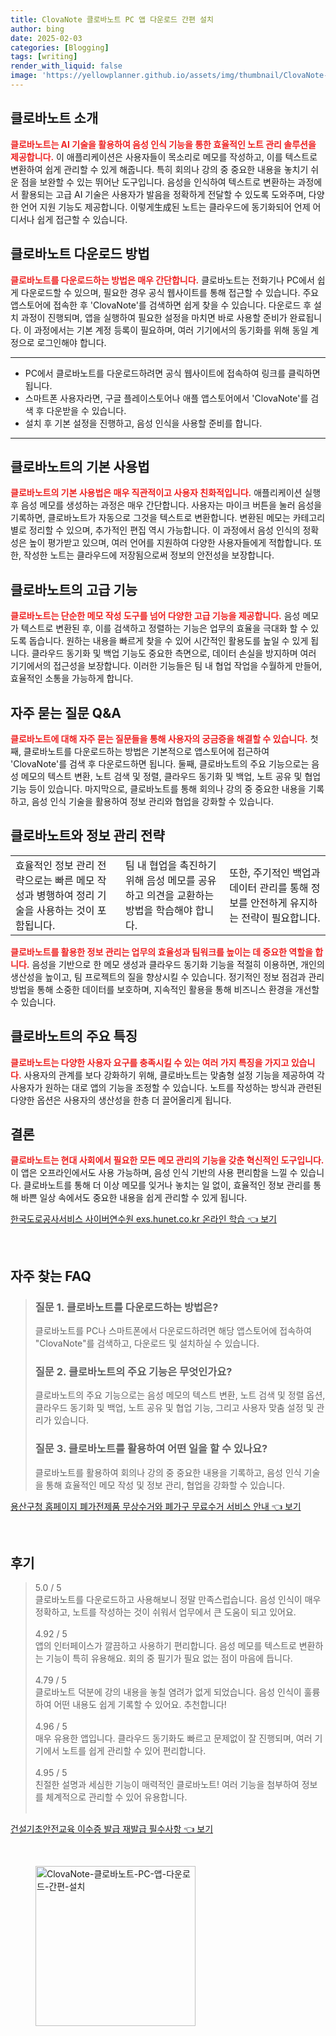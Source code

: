 ```yaml
---
title: ClovaNote 클로바노트 PC 앱 다운로드 간편 설치
author: bing
date: 2025-02-03
categories: [Blogging]
tags: [writing]
render_with_liquid: false
image: 'https://yellowplanner.github.io/assets/img/thumbnail/ClovaNote-클로바노트-PC-앱-다운로드-간편-설치.webp'
---
```



<h2 id='클로바노트_소개'>클로바노트 소개</h2>

<p><b><span style="color: #ee2323;">클로바노트는 AI 기술을 활용하여 음성 인식 기능을 통한 효율적인 노트 관리 솔루션을 제공합니다.</span></b> 이 애플리케이션은 사용자들이 목소리로 메모를 작성하고, 이를 텍스트로 변환하여 쉽게 관리할 수 있게 해줍니다. 특히 회의나 강의 중 중요한 내용을 놓치기 쉬운 점을 보완할 수 있는 뛰어난 도구입니다. 음성을 인식하여 텍스트로 변환하는 과정에서 활용되는 고급 AI 기술은 사용자가 발음을 정확하게 전달할 수 있도록 도와주며, 다양한 언어 지원 기능도 제공합니다. 이렇게生成된 노트는 클라우드에 동기화되어 언제 어디서나 쉽게 접근할 수 있습니다.</p>

<h2 id='클로바노트_다운로드'>클로바노트 다운로드 방법</h2>

<p><b><span style="color: #ee2323;">클로바노트를 다운로드하는 방법은 매우 간단합니다.</span></b> 클로바노트는 전화기나 PC에서 쉽게 다운로드할 수 있으며, 필요한 경우 공식 웹사이트를 통해 접근할 수 있습니다. 주요 앱스토어에 접속한 후 'ClovaNote'를 검색하면 쉽게 찾을 수 있습니다. 다운로드 후 설치 과정이 진행되며, 앱을 실행하여 필요한 설정을 마치면 바로 사용할 준비가 완료됩니다. 이 과정에서는 기본 계정 등록이 필요하며, 여러 기기에서의 동기화를 위해 동일 계정으로 로그인해야 합니다.</p>

<hr />

<ul>
    <li>PC에서 클로바노트를 다운로드하려면 공식 웹사이트에 접속하여 링크를 클릭하면 됩니다.</li>
    <li>스마트폰 사용자라면, 구글 플레이스토어나 애플 앱스토어에서 'ClovaNote'를 검색 후 다운받을 수 있습니다.</li>
    <li>설치 후 기본 설정을 진행하고, 음성 인식을 사용할 준비를 합니다.</li>
</ul>

<hr />

<h2 id='클로바노트_기본_사용법'>클로바노트의 기본 사용법</h2>

<p><b><span style="color: #ee2323;">클로바노트의 기본 사용법은 매우 직관적이고 사용자 친화적입니다.</span></b> 애플리케이션 실행 후 음성 메모를 생성하는 과정은 매우 간단합니다. 사용자는 마이크 버튼을 눌러 음성을 기록하면, 클로바노트가 자동으로 그것을 텍스트로 변환합니다. 변환된 메모는 카테고리별로 정리할 수 있으며, 추가적인 편집 역시 가능합니다. 이 과정에서 음성 인식의 정확성은 높이 평가받고 있으며, 여러 언어를 지원하여 다양한 사용자들에게 적합합니다. 또한, 작성한 노트는 클라우드에 저장됨으로써 정보의 안전성을 보장합니다.</p>

<h2 id='클로바노트의_고급_기능'>클로바노트의 고급 기능</h2>

<p><b><span style="color: #ee2323;">클로바노트는 단순한 메모 작성 도구를 넘어 다양한 고급 기능을 제공합니다.</span></b> 음성 메모가 텍스트로 변환된 후, 이를 검색하고 정렬하는 기능은 업무의 효율을 극대화 할 수 있도록 돕습니다. 원하는 내용을 빠르게 찾을 수 있어 시간적인 활용도를 높일 수 있게 됩니다. 클라우드 동기화 및 백업 기능도 중요한 측면으로, 데이터 손실을 방지하며 여러 기기에서의 접근성을 보장합니다. 이러한 기능들은 팀 내 협업 작업을 수월하게 만들어, 효율적인 소통을 가능하게 합니다.</p>

<h2 id='QnA_자주_묻는_질문'>자주 묻는 질문 Q&A</h2>

<p><b><span style="color: #ee2323;">클로바노트에 대해 자주 묻는 질문들을 통해 사용자의 궁금증을 해결할 수 있습니다.</span></b> 첫째, 클로바노트를 다운로드하는 방법은 기본적으로 앱스토어에 접근하여 'ClovaNote'를 검색 후 다운로드하면 됩니다. 둘째, 클로바노트의 주요 기능으로는 음성 메모의 텍스트 변환, 노트 검색 및 정렬, 클라우드 동기화 및 백업, 노트 공유 및 협업 기능 등이 있습니다. 마지막으로, 클로바노트를 통해 회의나 강의 중 중요한 내용을 기록하고, 음성 인식 기술을 활용하여 정보 관리와 협업을 강화할 수 있습니다.</p>

<h2 id='클로바노트_정보_관리_전략'>클로바노트와 정보 관리 전략</h2>

<table>
    <tr>
        <td>효율적인 정보 관리 전략으로는 빠른 메모 작성과 병행하여 정리 기술을 사용하는 것이 포함됩니다.</td>
        <td>팀 내 협업을 촉진하기 위해 음성 메모를 공유하고 의견을 교환하는 방법을 학습해야 합니다.</td>
        <td>또한, 주기적인 백업과 데이터 관리를 통해 정보를 안전하게 유지하는 전략이 필요합니다.</td>
    </tr>
</table>

<p><b><span style="color: #ee2323;">클로바노트를 활용한 정보 관리는 업무의 효율성과 팀워크를 높이는 데 중요한 역할을 합니다.</span></b> 음성을 기반으로 한 메모 생성과 클라우드 동기화 기능을 적절히 이용하면, 개인의 생산성을 높이고, 팀 프로젝트의 질을 향상시킬 수 있습니다. 정기적인 정보 점검과 관리 방법을 통해 소중한 데이터를 보호하며, 지속적인 활용을 통해 비즈니스 환경을 개선할 수 있습니다.</p>

<h2 id='클로바노트의_특징'>클로바노트의 주요 특징</h2>

<p><b><span style="color: #ee2323;">클로바노트는 다양한 사용자 요구를 충족시킬 수 있는 여러 가지 특징을 가지고 있습니다.</span></b> 사용자의 관계를 보다 강화하기 위해, 클로바노트는 맞춤형 설정 기능을 제공하여 각 사용자가 원하는 대로 앱의 기능을 조정할 수 있습니다. 노트를 작성하는 방식과 관련된 다양한 옵션은 사용자의 생산성을 한층 더 끌어올리게 됩니다.</p>

<h2 id='결론'>결론</h2>

<p><b><span style="color: #ee2323;">클로바노트는 현대 사회에서 필요한 모든 메모 관리의 기능을 갖춘 혁신적인 도구입니다.</span></b> 이 앱은 오프라인에서도 사용 가능하며, 음성 인식 기반의 사용 편리함을 느낄 수 있습니다. 클로바노트를 통해 더 이상 메모를 잊거나 놓치는 일 없이, 효율적인 정보 관리를 통해 바쁜 일상 속에서도 중요한 내용을 쉽게 관리할 수 있게 됩니다.</p>


<p><a class="click-button" title="한국도로공사서비스 사이버연수원 exs.hunet.co.kr 온라인 학습" href="https://yellowplanner.github.io/posts/%ED%95%9C%EA%B5%AD%EB%8F%84%EB%A1%9C%EA%B3%B5%EC%82%AC%EC%84%9C%EB%B9%84%EC%8A%A4-%EC%82%AC%EC%9D%B4%EB%B2%84%EC%97%B0%EC%88%98%EC%9B%90-exs.hunet.co.kr-%EC%98%A8%EB%9D%BC%EC%9D%B8-%ED%95%99%EC%8A%B5/" rel="dofollow">한국도로공사서비스 사이버연수원 exs.hunet.co.kr 온라인 학습 👈 보기</a></p><br>
<h2 id='자주_찾는_FAQ'>자주 찾는 FAQ</h2>
<div itemscope="" itemtype="https://schema.org/FAQPage"> 
<blockquote> 
<div itemscope="" itemprop="mainEntity" itemtype="https://schema.org/Question"> 
<h3 itemprop="name">질문 1. 클로바노트를 다운로드하는 방법은?</h3> 
<div itemscope="" itemprop="acceptedAnswer" itemtype="https://schema.org/Answer"> 
<span itemprop="text"> 
<p>클로바노트를 PC나 스마트폰에서 다운로드하려면 해당 앱스토어에 접속하여 "ClovaNote"를 검색하고, 다운로드 및 설치하실 수 있습니다.</p> 
</span> 
</div> 
</div> 
<div itemscope="" itemprop="mainEntity" itemtype="https://schema.org/Question"> 
<h3 itemprop="name">질문 2. 클로바노트의 주요 기능은 무엇인가요?</h3> 
<div itemscope="" itemprop="acceptedAnswer" itemtype="https://schema.org/Answer"> 
<span itemprop="text"> 
<p>클로바노트의 주요 기능으로는 음성 메모의 텍스트 변환, 노트 검색 및 정렬 옵션, 클라우드 동기화 및 백업, 노트 공유 및 협업 기능, 그리고 사용자 맞춤 설정 및 관리가 있습니다.</p> 
</span> 
</div> 
</div> 
<div itemscope="" itemprop="mainEntity" itemtype="https://schema.org/Question"> 
<h3 itemprop="name">질문 3. 클로바노트를 활용하여 어떤 일을 할 수 있나요?</h3> 
<div itemscope="" itemprop="acceptedAnswer" itemtype="https://schema.org/Answer"> 
<span itemprop="text"> 
<p>클로바노트를 활용하여 회의나 강의 중 중요한 내용을 기록하고, 음성 인식 기술을 통해 효율적인 메모 작성 및 정보 관리, 협업을 강화할 수 있습니다.</p> 
</span> 
</div> 
</div> 
</blockquote> 
</div>
<p><a class="click-button" title="용산구청 홈페이지 폐가전제품 무상수거와 폐가구 무료수거 서비스 안내" href="https://yellowplanner.github.io/posts/%EC%9A%A9%EC%82%B0%EA%B5%AC%EC%B2%AD-%ED%99%88%ED%8E%98%EC%9D%B4%EC%A7%80-%ED%8F%90%EA%B0%80%EC%A0%84%EC%A0%9C%ED%92%88-%EB%AC%B4%EC%83%81%EC%88%98%EA%B1%B0%EC%99%80-%ED%8F%90%EA%B0%80%EA%B5%AC-%EB%AC%B4%EB%A3%8C%EC%88%98%EA%B1%B0-%EC%84%9C%EB%B9%84%EC%8A%A4-%EC%95%88%EB%82%B4/" rel="dofollow">용산구청 홈페이지 폐가전제품 무상수거와 폐가구 무료수거 서비스 안내 👈 보기</a></p><br>
<h2 id='후기'>후기</h2>
<div itemscope itemtype="https://schema.org/Product">
  <blockquote>
  <div itemprop="review" itemscope itemtype="https://schema.org/Review">
      <div itemprop="reviewRating" itemscope itemtype="https://schema.org/Rating"> <span itemprop="ratingValue">5.0</span> / <span itemprop="bestRating">5</span> </div>
      <span itemprop="reviewBody">클로바노트를 다운로드하고 사용해보니 정말 만족스럽습니다. 음성 인식이 매우 정확하고, 노트를 작성하는 것이 쉬워서 업무에서 큰 도움이 되고 있어요.</span>
  </div>
  <br>
  <div itemprop="review" itemscope itemtype="https://schema.org/Review">
      <div itemprop="reviewRating" itemscope itemtype="https://schema.org/Rating"> <span itemprop="ratingValue">4.92</span> / <span itemprop="bestRating">5</span> </div>
      <span itemprop="reviewBody">앱의 인터페이스가 깔끔하고 사용하기 편리합니다. 음성 메모를 텍스트로 변환하는 기능이 특히 유용해요. 회의 중 필기가 필요 없는 점이 마음에 듭니다.</span>
  </div>
  <br>
  <div itemprop="review" itemscope itemtype="https://schema.org/Review">
      <div itemprop="reviewRating" itemscope itemtype="https://schema.org/Rating"> <span itemprop="ratingValue">4.79</span> / <span itemprop="bestRating">5</span> </div>
      <span itemprop="reviewBody">클로바노트 덕분에 강의 내용을 놓칠 염려가 없게 되었습니다. 음성 인식이 훌륭하여 어떤 내용도 쉽게 기록할 수 있어요. 추천합니다!</span>
  </div>
  <br>
  <div itemprop="review" itemscope itemtype="https://schema.org/Review">
      <div itemprop="reviewRating" itemscope itemtype="https://schema.org/Rating"> <span itemprop="ratingValue">4.96</span> / <span itemprop="bestRating">5</span> </div>
      <span itemprop="reviewBody">매우 유용한 앱입니다. 클라우드 동기화도 빠르고 문제없이 잘 진행되며, 여러 기기에서 노트를 쉽게 관리할 수 있어 편리합니다.</span>
  </div>
  <br>
  <div itemprop="review" itemscope itemtype="https://schema.org/Review">
      <div itemprop="reviewRating" itemscope itemtype="https://schema.org/Rating"> <span itemprop="ratingValue">4.95</span> / <span itemprop="bestRating">5</span> </div>
      <span itemprop="reviewBody">친절한 설명과 세심한 기능이 매력적인 클로바노트! 여러 기능을 첨부하여 정보를 체계적으로 관리할 수 있어 유용합니다.</span>
  </div>
  <br>
  </blockquote>
</div>
<p><a class="click-button" title="건설기초안전교육 이수증 발급 재발급 필수사항" href="https://yellowplanner.github.io/posts/%EA%B1%B4%EC%84%A4%EA%B8%B0%EC%B4%88%EC%95%88%EC%A0%84%EA%B5%90%EC%9C%A1-%EC%9D%B4%EC%88%98%EC%A6%9D-%EB%B0%9C%EA%B8%89-%EC%9E%AC%EB%B0%9C%EA%B8%89-%ED%95%84%EC%88%98%EC%82%AC%ED%95%AD/" rel="dofollow">건설기초안전교육 이수증 발급 재발급 필수사항 👈 보기</a></p><br>
<figure class="image"><img src="https://yellowplanner.github.io/assets/img/thumbnail/ClovaNote-클로바노트-PC-앱-다운로드-간편-설치.webp" alt="ClovaNote-클로바노트-PC-앱-다운로드-간편-설치" width="256" height="256"></figure>